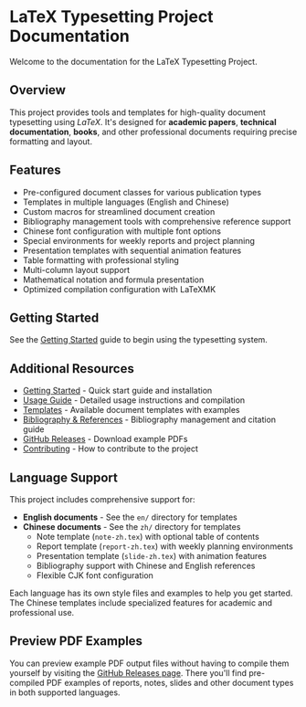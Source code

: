 # LaTeX Typesetting Project Documentation

Welcome to the documentation for the LaTeX Typesetting Project.

## Overview

This project provides tools and templates for high-quality document typesetting using _LaTeX_. It's designed for **academic papers**, **technical documentation**, **books**, and other professional documents requiring precise formatting and layout.

## Features

- Pre-configured document classes for various publication types
- Templates in multiple languages (English and Chinese)
- Custom macros for streamlined document creation
- Bibliography management tools with comprehensive reference support
- Chinese font configuration with multiple font options
- Special environments for weekly reports and project planning
- Presentation templates with sequential animation features
- Table formatting with professional styling
- Multi-column layout support
- Mathematical notation and formula presentation
- Optimized compilation configuration with LaTeXMK

## Getting Started

See the [Getting Started](getting-started.md) guide to begin using the typesetting system.

## Additional Resources

- [Getting Started](getting-started.md) - Quick start guide and installation
- [Usage Guide](usage.md) - Detailed usage instructions and compilation
- [Templates](templates.md) - Available document templates with examples
- [Bibliography & References](bibliography.md) - Bibliography management and citation guide
- [GitHub Releases](https://github.com/jiahaoxiang2000/typesetting/releases) - Download example PDFs
- [Contributing](../CONTRIBUTING.md) - How to contribute to the project

## Language Support

This project includes comprehensive support for:

- **English documents** - See the `en/` directory for templates
- **Chinese documents** - See the `zh/` directory for templates
  - Note template (`note-zh.tex`) with optional table of contents
  - Report template (`report-zh.tex`) with weekly planning environments
  - Presentation template (`slide-zh.tex`) with animation features
  - Bibliography support with Chinese and English references
  - Flexible CJK font configuration

Each language has its own style files and examples to help you get started. The Chinese templates include specialized features for academic and professional use.

## Preview PDF Examples

You can preview example PDF output files without having to compile them yourself by visiting the [GitHub Releases page](https://github.com/jiahaoxiang2000/typesetting/releases). There you'll find pre-compiled PDF examples of reports, notes, slides and other document types in both supported languages.
